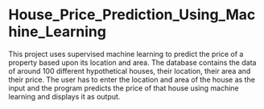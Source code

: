# House_Price_Prediction_Using_Machine_Learning
This project uses supervised machine learning to predict the price of a property based upon its location and area. The database contains the data of around 100 different hypothetical houses, their location, their area and their price.  The user has to enter the location and area of the house as the input and the program predicts the price of that house using machine learning and displays it as output.
